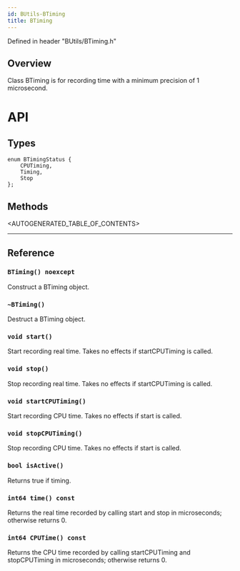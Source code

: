 ```yaml
---
id: BUtils-BTiming
title: BTiming
---
```


Defined in header "BUtils/BTiming.h"

## Overview

Class BTiming is for recording time with a minimum precision of 1 microsecond.

# API

## Types
```
enum BTimingStatus {
    CPUTiming,
    Timing,
    Stop
};
```

## Methods

<AUTOGENERATED_TABLE_OF_CONTENTS>

---

## Reference

### `BTiming() noexcept`
Construct a BTiming object.

### `~BTiming()`
Destruct a BTiming object.

### `void start()`
Start recording real time. Takes no effects if startCPUTiming is called.

### `void stop()`
Stop recording real time. Takes no effects if startCPUTiming is called.

### `void startCPUTiming()`
Start recording CPU time. Takes no effects if start is called.

### `void stopCPUTiming()`
Stop recording CPU time. Takes no effects if start is called.

### `bool isActive()`
Returns true if timing.

### `int64 time() const`
Returns the real time recorded by calling start and stop in
 microseconds; otherwise returns 0.

### `int64 CPUTime() const`
Returns the CPU time recorded by calling startCPUTiming and
 stopCPUTiming in microseconds; otherwise returns 0.